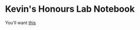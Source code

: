 Kevin's Honours Lab Notebook
============================


You'll want [this](https://github.com/kdmurray91/hons-labnotebook/raw/master/notebook.pdf)
